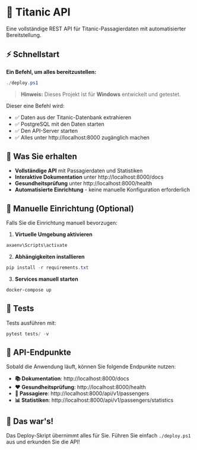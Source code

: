 # 🚢 Titanic API

Eine vollständige REST API für Titanic-Passagierdaten mit automatisierter Bereitstellung.

## ⚡ Schnellstart

**Ein Befehl, um alles bereitzustellen:**

```powershell
./deploy.ps1
```

> **Hinweis:** Dieses Projekt ist für **Windows** entwickelt und getestet.

Dieser eine Befehl wird:
- ✅ Daten aus der Titanic-Datenbank extrahieren
- ✅ PostgreSQL mit den Daten starten
- ✅ Den API-Server starten
- ✅ Alles unter http://localhost:8000 zugänglich machen

## 📖 Was Sie erhalten

- **Vollständige API** mit Passagierdaten und Statistiken
- **Interaktive Dokumentation** unter http://localhost:8000/docs
- **Gesundheitsprüfung** unter http://localhost:8000/health
- **Automatisierte Einrichtung** - keine manuelle Konfiguration erforderlich

## 🔧 Manuelle Einrichtung (Optional)

Falls Sie die Einrichtung manuell bevorzugen:

1. **Virtuelle Umgebung aktivieren**
```powershell
axaenv\Scripts\activate
```

2. **Abhängigkeiten installieren**
```powershell
pip install -r requirements.txt
```

3. **Services manuell starten**
```powershell
docker-compose up
```

## 🧪 Tests

Tests ausführen mit:
```powershell
pytest tests/ -v
```

## 📂 API-Endpunkte

Sobald die Anwendung läuft, können Sie folgende Endpunkte nutzen:

- **📚 Dokumentation**: http://localhost:8000/docs
- **❤️ Gesundheitsprüfung**: http://localhost:8000/health
- **👥 Passagiere**: http://localhost:8000/api/v1/passengers
- **📊 Statistiken**: http://localhost:8000/api/v1/passengers/statistics

## 🚀 Das war's!

Das Deploy-Skript übernimmt alles für Sie. Führen Sie einfach `./deploy.ps1` aus und erkunden Sie die API!